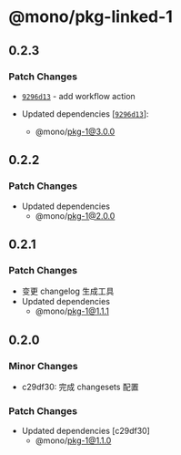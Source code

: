 # @mono/pkg-linked-1

## 0.2.3

### Patch Changes

- [`9296d13`](https://github.com/lwsgh/monorepo-changesets-example/commit/9296d133ca3c56874d624682b3c379293635ccad) - add workflow action

- Updated dependencies [[`9296d13`](https://github.com/lwsgh/monorepo-changesets-example/commit/9296d133ca3c56874d624682b3c379293635ccad)]:
  - @mono/pkg-1@3.0.0

## 0.2.2

### Patch Changes

- Updated dependencies
  - @mono/pkg-1@2.0.0

## 0.2.1

### Patch Changes

- 变更 changelog 生成工具
- Updated dependencies
  - @mono/pkg-1@1.1.1

## 0.2.0

### Minor Changes

- c29df30: 完成 changesets 配置

### Patch Changes

- Updated dependencies [c29df30]
  - @mono/pkg-1@1.1.0
